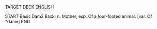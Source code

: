 TARGET DECK
ENGLISH

START
Basic
Dam2
Back: n. Mother, esp. Of a four-footed animal. [var. Of *dame]
END
